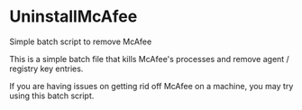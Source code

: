 # UninstallMcAfee
Simple batch script to remove McAfee 


This is a simple batch file that kills McAfee's processes and remove agent / registry key entries.

If you are having issues on getting rid off McAfee on a machine, you may try using this batch script.
